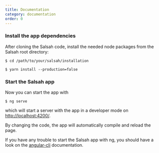 ```yaml
---
title: Documentation
category: documentation
order: 0
---
```


### Install the app dependencies
After cloning the Salsah code, install the needed node packages from the Salsah root directory:

```
$ cd /path/to/your/salsah/installation

$ yarn install --production=false
```


### Start the Salsah app
Now you can start the app with

`$ ng serve`

which will start a server with the app in a developer mode on [http://localhost:4200/](http://localhost:4200/). 

By changing the code, the app will automatically compile and reload the page.

If you have any trouble to start the Salsah app with ng, you should have a look on the [angular-cli](https://cli.angular.io) documentation.
